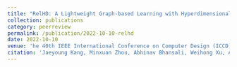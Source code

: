 ```yaml
---
title: "RelHD: A Lightweight Graph-based Learning with Hyperdimensional Computing"
collection: publications
category: peerreview
permalink: /publication/2022-10-10-relhd
date: 2022-10-10
venue: 'he 40th IEEE International Conference on Computer Design (ICCD)'
citation: 'Jaeyoung Kang, Minxuan Zhou, Abhinav Bhansali, Weihong Xu, Anthony Thomas and Tajana Rosing, “RelHD: A Lightweight Graph-based Learning with Hyperdimensional Computing”, The 40th IEEE International Conference on Computer Design (ICCD’22), 2022'
---
```

